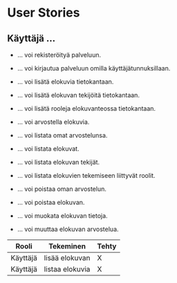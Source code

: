 # User Stories

## Käyttäjä ...
* ... voi rekisteröityä palveluun.
* ... voi kirjautua palveluun omilla käyttäjätunnuksillaan.
* ... voi lisätä elokuvia tietokantaan.
* ... voi lisätä elokuvan tekijöitä tietokantaan.
* ... voi lisätä rooleja elokuvanteossa tietokantaan.
* ... voi arvostella elokuvia.

* ... voi listata omat arvostelunsa.
* ... voi listata elokuvat.
* ... voi listata elokuvan tekijät.
* ... voi listata elokuvien tekemiseen liittyvät roolit.

* ... voi poistaa oman arvostelun.
* ... voi poistaa elokuvan.


* ... voi muokata elokuvan tietoja.
* ... voi muuttaa elokuvan arvostelua.






|Rooli|Tekeminen|Tehty|
|-----|---------|-----|
|Käyttäjä|lisää elokuvan|X|
|Käyttäjä|listaa elokuvia|X|
